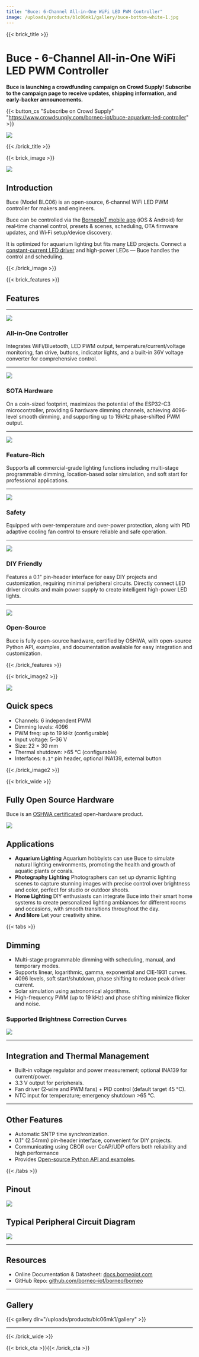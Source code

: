 ```yaml
---
title: "Buce: 6-Channel All-in-One WiFi LED PWM Controller"
image: /uploads/products/blc06mk1/gallery/buce-bottom-white-1.jpg
---
```


{{< brick_title >}}
# Buce - 6-Channel All-in-One WiFi LED PWM Controller

**Buce is launching a crowdfunding campaign on Crowd Supply! Subscribe to the campaign page to receive updates, shipping information, and early-backer announcements.**


{{< button_cs "Subscribe on Crowd Supply" "https://www.crowdsupply.com/borneo-iot/buce-aquarium-led-controller" >}}


![](/uploads/products/blc06mk1/gallery/buce-bottom-white-1.jpg)

{{< /brick_title >}}


{{< brick_image >}}

![](/uploads/products/blc06mk1/gallery/blc06mk1-1.jpg)

## Introduction

Buce (Model BLC06) is an open-source, 6‑channel WiFi LED PWM controller for makers and engineers.

Buce can be controlled via the [BorneoIoT mobile app](/products/app) (iOS & Android) for real‑time channel control, presets & scenes, scheduling, OTA firmware updates, and Wi‑Fi setup/device discovery.

It is optimized for aquarium lighting but fits many LED projects. Connect a [constant-current LED driver](/products/bacopa) and high-power LEDs — Buce handles the control and scheduling.

{{< /brick_image >}}

{{< brick_features >}}

## Features

---

![](/img/icons/material-symbols/200/rounded/devices.svg)
### All-in-One Controller

Integrates WiFi/Bluetooth, LED PWM output, temperature/current/voltage monitoring, fan drive, buttons, indicator lights, and a built-in 36V voltage converter for comprehensive control.

---

![](/img/icons/material-symbols/200/rounded/performance_max.svg)
### SOTA Hardware

On a coin-sized footprint, maximizes the potential of the ESP32-C3 microcontroller, providing 6 hardware dimming channels, achieving 4096-level smooth dimming, and supporting up to 19kHz phase-shifted PWM output.

---

![](/img/icons/material-symbols/200/rounded/design_services.svg)
### Feature-Rich

Supports all commercial-grade lighting functions including multi-stage programmable dimming, location-based solar simulation, and soft start for professional applications.

---

![](/img/icons/material-symbols/200/rounded/timer.svg)
### Safety

Equipped with over-temperature and over-power protection, along with PID adaptive cooling fan control to ensure reliable and safe operation.

---

![](/img/icons/material-symbols/200/rounded/auto_fix.svg)
### DIY Friendly

Features a 0.1" pin-header interface for easy DIY projects and customization, requiring minimal peripheral circuits. Directly connect LED driver circuits and main power supply to create intelligent high-power LED lights.

---

![](/img/icons/material-symbols/200/rounded/auto_awesome_mosaic.svg)
### Open-Source

Buce is fully open-source hardware, certified by OSHWA, with open-source Python API, examples, and documentation available for easy integration and customization.

{{< /brick_features >}}

{{< brick_image2 >}}

![](/uploads/products/blc06mk1/block-diagram.svg)



## Quick specs
- Channels: 6 independent PWM
- Dimming levels: 4096
- PWM freq: up to 19 kHz (configurable)
- Input voltage: 5–36 V
- Size: 22 × 30 mm
- Thermal shutdown: >65 °C (configurable)
- Interfaces: `0.1"` pin header, optional INA139, external button

{{< /brick_image2 >}}

{{< brick_wide >}}

## Fully Open Source Hardware

Buce is an [OSHWA certificated](https://certification.oshwa.org/cn000017.html) open-hardware product.

[![](/uploads/products/blc06mk1/oshwa.png)](https://certification.oshwa.org/cn000017.html)

## Applications

* **Aquarium Lighting**
    Aquarium hobbyists can use Buce to simulate natural lighting environments, promoting the health and growth of aquatic plants or corals.
* **Photography Lighting**
    Photographers can set up dynamic lighting scenes to capture stunning images with precise control over brightness and color, perfect for studio or outdoor shoots.
* **Home Lighting**
    DIY enthusiasts can integrate Buce into their smart home systems to create personalized lighting ambiances for different rooms and occasions, with smooth transitions throughout the day.
* **And More**
    Let your creativity shine.

{{< tabs >}}

## Dimming

- Multi-stage programmable dimming with scheduling, manual, and temporary modes.
- Supports linear, logarithmic, gamma, exponential and CIE‑1931 curves.
- 4096 levels, soft start/shutdown, phase shifting to reduce peak driver current.
- Solar simulation using astronomical algorithms.  
- High-frequency PWM (up to 19 kHz) and phase shifting minimize flicker and noise.

### Supported Brightness Correction Curves

![](/uploads/products/lyfi/borneo-led-curves.svg)

---

## Integration and Thermal Management
- Built-in voltage regulator and power measurement; optional INA139 for current/power.  
- 3.3 V output for peripherals.  
- Fan driver (2‑wire and PWM fans) + PID control (default target 45 °C).  
- NTC input for temperature; emergency shutdown >65 °C.


---

## Other Features

* Automatic SNTP time synchronization.
* 0.1" (2.54mm) pin-header interface, convenient for DIY projects.
* Communicating using CBOR over CoAP/UDP offers both reliability and high performance
* Provides [Open-source Python API and examples](https://docs.borneoiot.com/borneopy).

{{< /tabs >}}

## Pinout

![](/uploads/products/blc06mk1/gds.png)

## Typical Peripheral Circuit Diagram

![](/uploads/products/blc06mk1/peripherals.svg)


---

## Resources

* Online Documentation & Datasheet: [docs.borneoiot.com](https://docs.borneoiot.com/hardwares/buce)
* GitHub Repo: [github.com/borneo-iot/borneo/borneo](https://github.com/borneo-iot/borneo/borneo)

---

## Gallery

{{< gallery dir="/uploads/products/blc06mk1/gallery" >}}

---

{{< /brick_wide >}}

{{< brick_cta >}}{{< /brick_cta >}}

